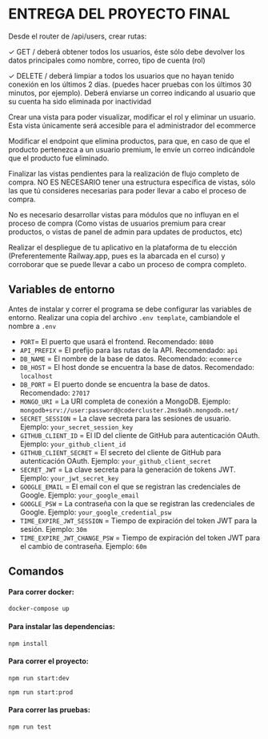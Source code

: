 # ENTREGA DEL PROYECTO FINAL

Desde el router de /api/users, crear rutas:

✓ GET / deberá obtener todos los usuarios, éste sólo debe devolver los datos principales como
nombre, correo, tipo de cuenta (rol)

✓ DELETE / deberá limpiar a todos los usuarios que no hayan tenido conexión en los últimos 2
días. (puedes hacer pruebas con los últimos 30 minutos, por ejemplo). Deberá enviarse un
correo indicando al usuario que su cuenta ha sido eliminada por inactividad

Crear una vista para poder visualizar, modificar el rol y eliminar un usuario. Esta vista únicamente será
accesible para el administrador del ecommerce

Modificar el endpoint que elimina productos, para que, en caso de que el producto pertenezca a un usuario
premium, le envíe un correo indicándole que el producto fue eliminado.

Finalizar las vistas pendientes para la realización de flujo completo de compra. NO ES NECESARIO tener una
estructura específica de vistas, sólo las que tú consideres necesarias para poder llevar a cabo el proceso de compra.

No es necesario desarrollar vistas para módulos que no influyan en el proceso de compra (Como vistas de usuarios
premium para crear productos, o vistas de panel de admin para updates de productos, etc)

Realizar el despliegue de tu aplicativo en la plataforma de tu elección (Preferentemente Railway.app, pues es la
abarcada en el curso) y corroborar que se puede llevar a cabo un proceso de compra completo.

## Variables de entorno
Antes de instalar y correr el programa se debe configurar las variables de entorno.
Realizar una copia del archivo `.env template`, cambiandole el nombre a `.env`
- `PORT`= El puerto que usará el frontend. Recomendado: `8080`
- `API_PREFIX` = El prefijo para las rutas de la API. Recomendado: `api`
- `DB_NAME` = El nombre de la base de datos. Recomendado: `ecommerce`
- `DB_HOST` = El host donde se encuentra la base de datos. Recomendado: `localhost`
- `DB_PORT` = El puerto donde se encuentra la base de datos. Recomendado: `27017`
- `MONGO_URI` = La URI completa de conexión a MongoDB. Ejemplo: `mongodb+srv://user:password@codercluster.2ms9a6h.mongodb.net/`
- `SECRET_SESSION` = La clave secreta para las sesiones de usuario. Ejemplo: `your_secret_session_key`
- `GITHUB_CLIENT_ID` = El ID del cliente de GitHub para autenticación OAuth. Ejemplo: `your_github_client_id`
- `GITHUB_CLIENT_SECRET` = El secreto del cliente de GitHub para autenticación OAuth. Ejemplo: `your_github_client_secret`
- `SECRET_JWT` = La clave secreta para la generación de tokens JWT. Ejemplo: `your_jwt_secret_key`
- `GOOGLE_EMAIL` = El email con el que se registran las credenciales de Google. Ejemplo: `your_google_email`
- `GOOGLE_PSW` = La contraseña con la que se registran las credenciales de Google. Ejemplo: `your_google_credential_psw`
- `TIME_EXPIRE_JWT_SESSION` = Tiempo de expiración del token JWT para la sesión. Ejemplo: `30m`
- `TIME_EXPIRE_JWT_CHANGE_PSW` = Tiempo de expiración del token JWT para el cambio de contraseña. Ejemplo: `60m`


## Comandos
#### Para correr docker:
```
docker-compose up
```
#### Para instalar las dependencias:
```
npm install
```

#### Para correr el proyecto:
```
npm run start:dev
```
```
npm run start:prod
```

#### Para correr las pruebas:
```
npm run test
```
